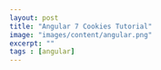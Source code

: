 ```yaml
---
layout: post
title: "Angular 7 Cookies Tutorial"
image: "images/content/angular.png"
excerpt: "" 
tags : [angular]
---
```

